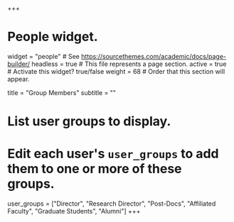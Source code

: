 +++
# People widget.
widget = "people"  # See https://sourcethemes.com/academic/docs/page-builder/
headless = true  # This file represents a page section.
active = true  # Activate this widget? true/false
weight = 68  # Order that this section will appear.

title = "Group Members"
subtitle = ""

# List user groups to display.
#   Edit each user's `user_groups` to add them to one or more of these groups.
user_groups = ["Director", 
                "Research Director",
              "Post-Docs",
               "Affiliated Faculty",
               "Graduate Students",
               "Alumni"]
+++
